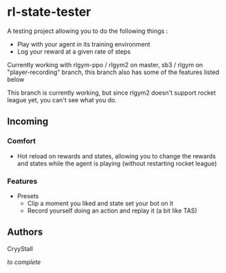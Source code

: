 # rl-state-tester

A testing project allowing you to do the following things :

- Play with your agent in its training environment
- Log your reward at a given rate of steps

Currently working with rlgym-ppo / rlgym2 on master, sb3 / rlgym on "player-recording" branch, this branch also has some of the features listed below

This branch is currently working, but since rlgym2 doesn't support rocket league yet, you can't see what you do.

## Incoming

### Comfort

- Hot reload on rewards and states, allowing you to change the rewards and states while the agent is playing (without restarting rocket league)

### Features

- Presets
  - Clip a moment you liked and state set your bot on it
  - Record yourself doing an action and replay it (a bit like TAS)
 
## Authors
CryyStall


*to complete*
